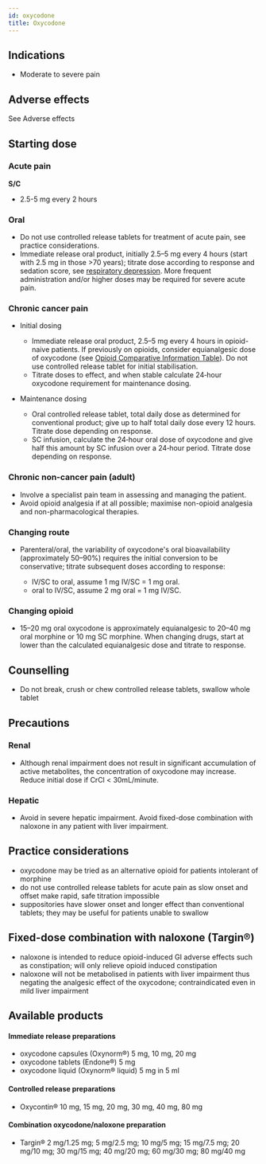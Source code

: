 ```yaml
---
id: oxycodone
title: Oxycodone
---
```

## Indications

* Moderate to severe pain

## Adverse effects

See Adverse effects

## Starting dose

### **Acute pain**

**S/C**

* 2.5-5 mg every 2 hours

### Oral

* Do not use controlled release tablets for treatment of acute pain, see practice considerations.
* Immediate release oral product, initially 2.5–5 mg every 4 hours (start with 2.5 mg in those >70 years); titrate dose according to response and sedation score, see [respiratory depression](<https://gppainhelp.netlify.app/content/precautions#respiratory >). More frequent administration and/or higher doses may be required for severe acute pain.

### Chronic cancer pain

* Initial dosing

  * Immediate release oral product, 2.5–5 mg every 4 hours in opioid-naive patients. If previously on opioids, consider equianalgesic dose of oxycodone (see [Opioid Comparative Information Table](https://gppainhelp.netlify.app/content/opioid-comparative-information-table)). Do not use controlled release tablet for initial stabilisation.
  * Titrate doses to effect, and when stable calculate 24‑hour oxycodone requirement for maintenance dosing.
* Maintenance dosing

  * Oral controlled release tablet, total daily dose as determined for conventional product; give up to half total daily dose every 12 hours. Titrate dose depending on response.
  * SC infusion, calculate the 24‑hour oral dose of oxycodone and give half this amount by SC infusion over a 24‑hour period. Titrate dose depending on response.

### Chronic non-cancer pain (adult)

* Involve a specialist pain team in assessing and managing the patient.
* Avoid opioid analgesia if at all possible; maximise non-opioid analgesia and non-pharmacological therapies. 

### Changing route

* Parenteral/oral, the variability of oxycodone's oral bioavailability (approximately 50–90%) requires the initial conversion to be conservative; titrate subsequent doses according to response:

  * IV/SC to oral, assume 1 mg IV/SC = 1 mg oral.
  * oral to IV/SC, assume 2 mg oral = 1 mg IV/SC.

### Changing opioid

* 15–20 mg oral oxycodone is approximately equianalgesic to 20–40 mg oral morphine or 10 mg SC morphine. When changing drugs, start at lower than the calculated equianalgesic dose and titrate to response.

## Counselling

* Do not break, crush or chew controlled release tablets, swallow whole tablet

## Precautions

### Renal

* Although renal impairment does not result in significant accumulation of active metabolites, the concentration of oxycodone may increase. Reduce initial dose if CrCl < 30mL/minute.

### Hepatic

* Avoid in severe hepatic impairment. Avoid fixed-dose combination with naloxone in any patient with liver impairment.

## Practice considerations

* oxycodone may be tried as an alternative opioid for patients intolerant of morphine
* do not use controlled release tablets for acute pain as slow onset and offset make rapid, safe titration impossible
* suppositories have slower onset and longer effect than conventional tablets; they may be useful for patients unable to swallow

## Fixed-dose combination with naloxone (Targin®)

* naloxone is intended to reduce opioid-induced GI adverse effects such as constipation; will only relieve opioid induced constipation
* naloxone will not be metabolised in patients with liver impairment thus negating the analgesic effect of the oxycodone; contraindicated even in mild liver impairment

## Available products

#### Immediate release preparations

* oxycodone capsules (Oxynorm®) 5 mg, 10 mg, 20 mg
* oxycodone tablets (Endone®) 5 mg
* oxycodone liquid (Oxynorm® liquid) 5 mg in 5 ml

#### Controlled release preparations

* Oxycontin® 10 mg, 15 mg, 20 mg, 30 mg, 40 mg, 80 mg

#### Combination oxycodone/naloxone preparation

* Targin® 2 mg/1.25 mg; 5 mg/2.5 mg; 10 mg/5 mg; 15 mg/7.5 mg; 20 mg/10 mg; 30 mg/15 mg; 40 mg/20 mg; 60 mg/30 mg; 80 mg/40 mg